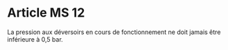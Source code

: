 # Article MS 12

La pression aux déversoirs en cours de fonctionnement ne doit jamais être inférieure à 0,5 bar.

